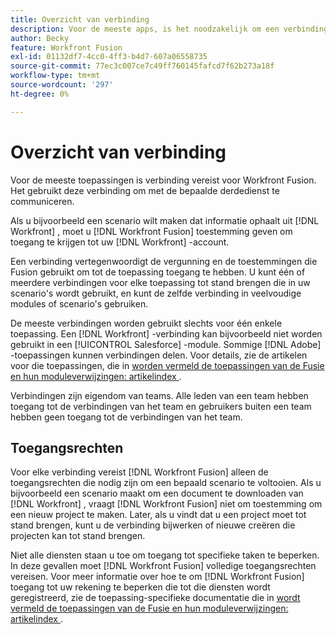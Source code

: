 ```yaml
---
title: Overzicht van verbinding
description: Voor de meeste apps, is het noodzakelijk om een verbinding tot stand te brengen, waardoor  [!DNL Adobe Workfront Fusion]  met de bepaalde derdedienst volgens de montages van het specifieke scenario kan communiceren.
author: Becky
feature: Workfront Fusion
exl-id: 01132df7-4cc0-4ff3-b4d7-607a06558735
source-git-commit: 77ec3c007ce7c49ff760145fafcd7f62b273a18f
workflow-type: tm+mt
source-wordcount: '297'
ht-degree: 0%

---
```


# Overzicht van verbinding

Voor de meeste toepassingen is verbinding vereist voor Workfront Fusion.  Het gebruikt deze verbinding om met de bepaalde derdedienst te communiceren.

Als u bijvoorbeeld een scenario wilt maken dat informatie ophaalt uit [!DNL Workfront] , moet u [!DNL Workfront Fusion] toestemming geven om toegang te krijgen tot uw [!DNL Workfront] -account.

Een verbinding vertegenwoordigt de vergunning en de toestemmingen die Fusion gebruikt om tot de toepassing toegang te hebben. U kunt één of meerdere verbindingen voor elke toepassing tot stand brengen die in uw scenario&#39;s wordt gebruikt, en kunt de zelfde verbinding in veelvoudige modules of scenario&#39;s gebruiken.

De meeste verbindingen worden gebruikt slechts voor één enkele toepassing. Een [!DNL Workfront] -verbinding kan bijvoorbeeld niet worden gebruikt in een [!UICONTROL Salesforce] -module. Sommige [!DNL Adobe] -toepassingen kunnen verbindingen delen. Voor details, zie de artikelen voor die toepassingen, die in [ worden vermeld de toepassingen van de Fusie en hun moduleverwijzingen: artikelindex ](/help/workfront-fusion/references/apps-and-modules/apps-and-modules-toc.md).

Verbindingen zijn eigendom van teams. Alle leden van een team hebben toegang tot de verbindingen van het team en gebruikers buiten een team hebben geen toegang tot de verbindingen van het team.

## Toegangsrechten

Voor elke verbinding vereist [!DNL Workfront Fusion] alleen de toegangsrechten die nodig zijn om een bepaald scenario te voltooien. Als u bijvoorbeeld een scenario maakt om een document te downloaden van [!DNL Workfront] , vraagt [!DNL Workfront Fusion] niet om toestemming om een nieuw project te maken. Later, als u vindt dat u een project moet tot stand brengen, kunt u de verbinding bijwerken of nieuwe creëren die projecten kan tot stand brengen.

Niet alle diensten staan u toe om toegang tot specifieke taken te beperken. In deze gevallen moet [!DNL Workfront Fusion] volledige toegangsrechten vereisen. Voor meer informatie over hoe te om [!DNL Workfront Fusion] toegang tot uw rekening te beperken die tot die diensten wordt geregistreerd, zie de toepassing-specifieke documentatie die in [ wordt vermeld de toepassingen van de Fusie en hun moduleverwijzingen: artikelindex ](/help/workfront-fusion/references/apps-and-modules/apps-and-modules-toc.md).
